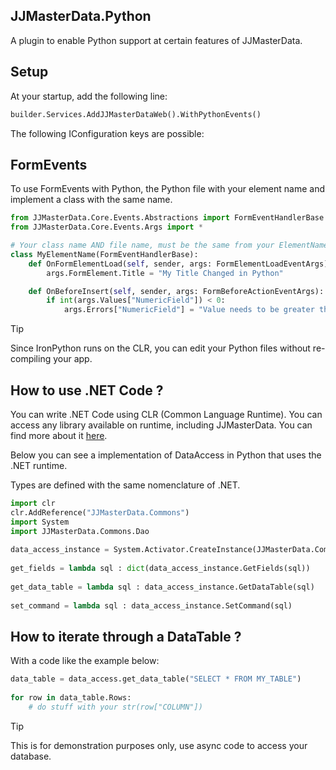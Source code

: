 ## JJMasterData.Python

A plugin to enable Python support at certain features of JJMasterData.

## Setup

At your startup, add the following line:
```python
builder.Services.AddJJMasterDataWeb().WithPythonEvents()
```
The following IConfiguration keys are possible:

## FormEvents

To use FormEvents with Python, the Python file with your element name and implement a class with the same name.

```py
from JJMasterData.Core.Events.Abstractions import FormEventHandlerBase
from JJMasterData.Core.Events.Args import *

# Your class name AND file name, must be the same from your ElementName
class MyElementName(FormEventHandlerBase):
    def OnFormElementLoad(self, sender, args: FormElementLoadEventArgs):
        args.FormElement.Title = "My Title Changed in Python"

    def OnBeforeInsert(self, sender, args: FormBeforeActionEventArgs):
        if int(args.Values["NumericField"]) < 0:
            args.Errors["NumericField"] = "Value needs to be greater than 0"


```

> [!TIP]
> Since IronPython runs on the CLR, you can edit your Python files without re-compiling your app.

## How to use .NET Code ?

You can write .NET Code using CLR (Common Language Runtime).
You can access any library available on runtime, including JJMasterData. You can find more about it [here](https://ironpython.net/documentation/dotnet/dotnet.html).

Below you can see a implementation of DataAccess in Python that uses the .NET runtime.

Types are defined with the same nomenclature of .NET.

```py
import clr
clr.AddReference("JJMasterData.Commons")
import System
import JJMasterData.Commons.Dao
    
data_access_instance = System.Activator.CreateInstance(JJMasterData.Commons.Data.DataAccess)
    
get_fields = lambda sql : dict(data_access_instance.GetFields(sql))
    
get_data_table = lambda sql : data_access_instance.GetDataTable(sql)
    
set_command = lambda sql : data_access_instance.SetCommand(sql)
```
## How to iterate through a DataTable ?

With a code like the example below:

```py
data_table = data_access.get_data_table("SELECT * FROM MY_TABLE")
    
for row in data_table.Rows:
    # do stuff with your str(row["COLUMN"])

```
> [!TIP]
> This is for demonstration purposes only, use async code to access your database.
